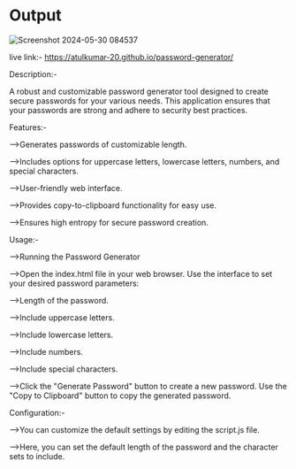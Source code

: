 # Output
![Screenshot 2024-05-30 084537](https://github.com/atulkumar-20/password-generator/assets/170754927/72e4f634-07da-4151-9916-6395a0f004a2)

live link:- https://atulkumar-20.github.io/password-generator/




Description:-

A robust and customizable password generator tool designed to create secure passwords for your various needs. This application ensures that your passwords are strong and adhere to security best practices.

Features:-

-->Generates passwords of customizable length.

-->Includes options for uppercase letters, lowercase letters, numbers, and special characters.

-->User-friendly web interface.

-->Provides copy-to-clipboard functionality for easy use.

-->Ensures high entropy for secure password creation.


Usage:-

-->Running the Password Generator

-->Open the index.html file in your web browser. Use the interface to set your desired password parameters:

-->Length of the password.

-->Include uppercase letters.

-->Include lowercase letters.

-->Include numbers.

-->Include special characters.

-->Click the "Generate Password" button to create a new password. Use the "Copy to Clipboard" button to copy the generated password.


Configuration:-

-->You can customize the default settings by editing the script.js file.

-->Here, you can set the default length of the password and the character sets to include.
